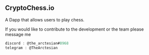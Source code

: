 ## CryptoChess.io

A Dapp that allows users to play chess.

If you would like to contribute to the development or the team please message me

```ts
discord : @the_arctesian#8968
telegram : @TheArctesian
```
